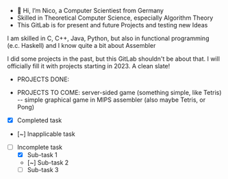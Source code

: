 - 👋 Hi, I’m Nico, a Computer Scientiest from Germany
- Skilled in Theoretical Computer Science, especially Algorithm Theory
- This GitLab is for present and future Projects and testing new Ideas

I am skilled in C, C++, Java, Python, but also in functional programming (e.c. Haskell)
and I know quite a bit about Assembler

I did some projects in the past, but this GitLab shouldn't be about that.
I will officially fill it with projects starting in 2023. A clean slate!

- PROJECTS DONE:

- PROJECTS TO COME:
server-sided game (something simple, like Tetris)
--   simple graphical game in MIPS assembler (also maybe Tetris, or Pong)

- [x] Completed task
- [~] Inapplicable task
- [ ] Incomplete task
  - [x] Sub-task 1
  - [~] Sub-task 2
  - [ ] Sub-task 3
